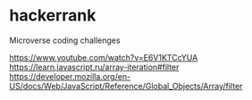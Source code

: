 # hackerrank
Microverse coding challenges

https://www.youtube.com/watch?v=E6V1KTCcYUA
https://learn.javascript.ru/array-iteration#filter
https://developer.mozilla.org/en-US/docs/Web/JavaScript/Reference/Global_Objects/Array/filter

